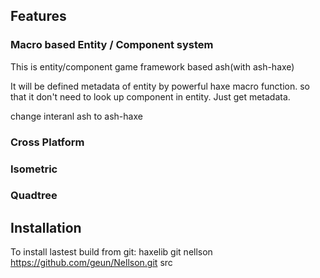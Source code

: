 
Features
---------------------
### Macro based Entity / Component system

This is entity/component game framework based ash(with ash-haxe)

It will be defined metadata of entity by powerful haxe macro function. so that it don't need to look up component in entity. 
Just get metadata.

change interanl ash to ash-haxe

### Cross Platform
### Isometric
### Quadtree 





Installation
---------------------

To install lastest build from git:
  haxelib git nellson https://github.com/geun/Nellson.git src



